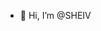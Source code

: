 - 👋 Hi, I’m @SHEIV

<!---
SHEIV/SHEIV is a ✨ special ✨ repository because its `README.md` (this file) appears on your GitHub profile.
You can click the Preview link to take a look at your changes.
--->
